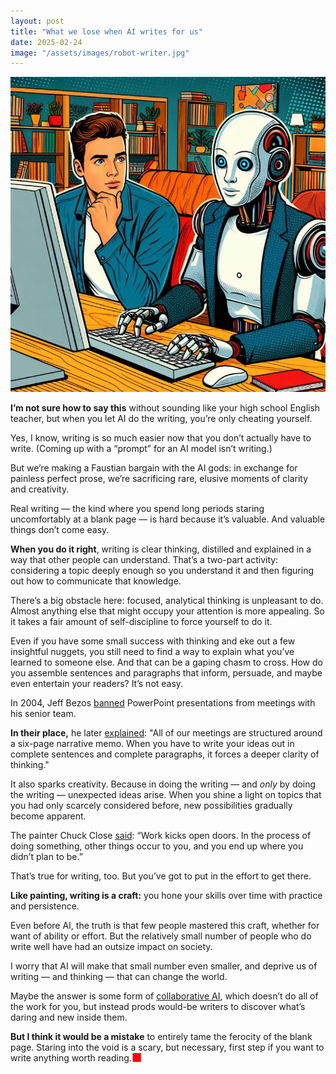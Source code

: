 ```yaml
---
layout: post
title: "What we lose when AI writes for us"
date: 2025-02-24
image: "/assets/images/robot-writer.jpg"
---
```


![Comic-style illustration of writer sitting next to robot who is writing for him"](/assets/images/robot-writer.jpg)

**I’m not sure how to say this** without sounding like your high school English teacher, but when you let AI do the writing, you’re only cheating yourself.

Yes, I know, writing is so much easier now that you don’t actually have to write. (Coming up with a “prompt” for an AI model isn’t writing.)

But we’re making a Faustian bargain with the AI gods: in exchange for painless perfect prose, we’re sacrificing rare, elusive moments of clarity and creativity.

Real writing — the kind where you spend long periods staring uncomfortably at a blank page — is hard because it’s valuable. And valuable things don’t come easy.

**When you do it right**, writing is clear thinking, distilled and explained in a way that other people can understand. That’s a two-part activity: considering a topic deeply enough so you understand it and then figuring out how to communicate that knowledge.

There’s a big obstacle here: focused, analytical thinking is unpleasant to do. Almost anything else that might occupy your attention is more appealing. So it takes a fair amount of self-discipline to force yourself to do it.

Even if you have some small success with thinking and eke out a few insightful nuggets, you still need to find a way to explain what you’ve learned to someone else. And that can be a gaping chasm to cross. How do you assemble sentences and paragraphs that inform, persuade, and maybe even entertain your readers? It’s not easy.

In 2004, Jeff Bezos [banned](https://web.archive.org/web/20150730231457/http://blog.hirevue.com/sales/what-i-learned-from-jeff-bezos-about-sales-management) PowerPoint presentations from meetings with his senior team.

**In their place,** he later [explained](https://www.youtube.com/watch?v=NE8DX8_Xg4E): "All of our meetings are structured around a six-page narrative memo. When you have to write your ideas out in complete sentences and complete paragraphs, it forces a deeper clarity of thinking."

It also sparks creativity. Because in doing the writing — and *only* by doing the writing — unexpected ideas arise. When you shine a light on topics that you had only scarcely considered before, new possibilities gradually become apparent.

The painter Chuck Close [said](https://web.archive.org/web/20241210084633/https://www.latimes.com/archives/la-xpm-2007-jan-21-ca-close21-story.html): “Work kicks open doors. In the process of doing something, other things occur to you, and you end up where you didn’t plan to be.”

That’s true for writing, too. But you’ve got to put in the effort to get there.

**Like painting, writing is a craft:** you hone your skills over time with practice and persistence.

Even before AI, the truth is that few people mastered this craft, whether for want of ability or effort. But the relatively small number of people who do write well have had an outsize impact on society.

I worry that AI will make that small number even smaller, and deprive us of writing — and thinking — that can change the world.

Maybe the answer is some form of [collaborative AI](https://danieloran.github.io/2025/02/12/ai-finds-its-voice.html), which doesn’t do all of the work for you, but instead prods would-be writers to discover what’s daring and new inside them.

**But I think it would be a mistake** to entirely tame the ferocity of the blank page. Staring into the void is a scary, but necessary, first step if you want to write anything worth reading.<span style="font-size: 1.3em; color: red; vertical-align: -0.05em; line-height: 0;">■</span>
